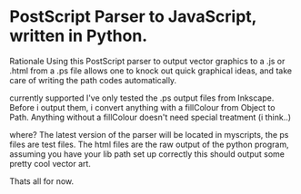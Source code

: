 PostScript Parser to JavaScript, written in Python.
=======

Rationale 
Using this PostScript parser to output vector graphics to a .js or .html from a .ps file allows one to knock out
quick graphical ideas, and take care of writing the path codes automatically.

currently supported 
I've only tested the .ps output files from Inkscape. Before i output them, i convert anything with a fillColour
from Object to Path. Anything without a fillColour doesn't need special treatment (i think..)

where? 
The latest version of the parser will be located in myscripts, the ps files are test files. 
The html files are the raw output of the python program, assuming you have your lib path set up
correctly this should output some pretty cool vector art.

Thats all for now.